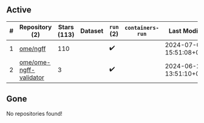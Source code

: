 ## Active
| # | Repository (2) | Stars (113) | Dataset | `run` (2) | `containers-run` | Last Modified |
| --- | --- | --- | --- | --- | --- | --- |
| 1 | [ome/ngff](https://github.com/ome/ngff) | 110 |  | :heavy_check_mark: |  | 2024-07-02 15:51:08+00:00 |
| 2 | [ome/ome-ngff-validator](https://github.com/ome/ome-ngff-validator) | 3 |  | :heavy_check_mark: |  | 2024-06-28 13:51:10+00:00 |

## Gone
No repositories found!
